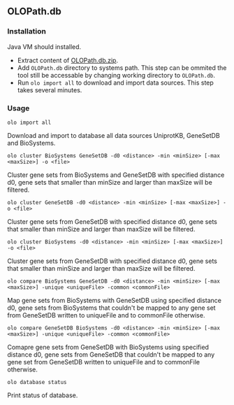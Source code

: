 ## OLOPath.db

### Installation

Java VM should installed.

* Extract content of [OLOPath.db.zip](https://github.com/INTERCROSSING/OLOPath.db/blob/master/OLOPath.db.zip?raw=true).
* Add `OLOPath.db` directory to systems path. This step can be ommited the tool still be accessable by changing working directory to
`OLOPath.db`.
* Run `olo import all` to download and import data sources. This step takes several minutes.

### Usage

```
olo import all
```
Download and import to database all data sources UniprotKB, GeneSetDB and BioSystems.


```
olo cluster BioSystems GeneSetDB -d0 <distance> -min <minSize> [-max <maxSize>] -o <file>
```

Cluster gene sets from BioSystems and GeneSetDB with specified distance d0,
gene sets that smaller than minSize and larger than maxSize will be filtered.

```
olo cluster GeneSetDB -d0 <distance> -min <minSize> [-max <maxSize>] -o <file>
```

Cluster gene sets from GeneSetDB with specified distance d0,
gene sets that smaller than minSize and larger than maxSize will be filtered.

```
olo cluster BioSystems -d0 <distance> -min <minSize> [-max <maxSize>] -o <file>
```

Cluster gene sets from GeneSetDB with specified distance d0,
gene sets that smaller than minSize and larger than maxSize will be filtered.

```
olo compare BioSystems GeneSetDB -d0 <distance> -min <minSize> [-max <maxSize>] -unique <uniqueFile> -common <commonFile>
```

Map gene sets from BioSystems with GeneSetDB using specified distance d0,
gene sets from BioSystems that couldn't be mapped to any gene set from GeneSetDB written to uniqueFile
and to commonFile otherwise.

```
olo compare GeneSetDB BioSystems -d0 <distance> -min <minSize> [-max <maxSize>] -unique <uniqueFile> -common <commonFile>
```

Comapre gene sets from GeneSetDB with BioSystems using specified distance d0,
gene sets from GeneSetDB that couldn't be mapped to any gene set from GeneSetDB written to uniqueFile
and to commonFile otherwise.


```
olo database status
```

Print status of database.
